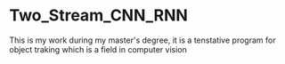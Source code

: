 # Two_Stream_CNN_RNN

This is my work during my master's degree, it is a tenstative program for object traking which is a field in computer vision
